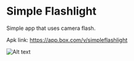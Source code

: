 # Simple Flashlight
Simple app that uses camera flash.

Apk link: https://app.box.com/v/simpleflashlight

![Alt text](https://i.imgur.com/TyM9kVl.png)

